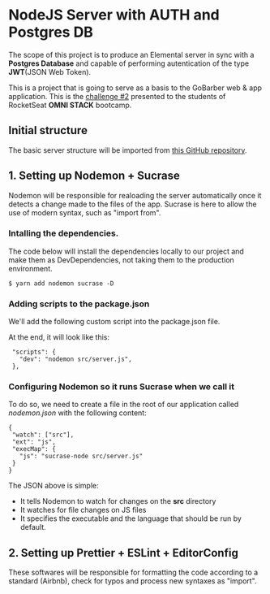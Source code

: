 # NodeJS Server with AUTH and Postgres DB

The scope of this project is to produce an Elemental server in sync with a **Postgres Database** and capable of performing autentication of the type **JWT**(JSON Web Token).

This is a project that is going to serve as a basis to the GoBarber web & app application. This is the [challenge #2](https://github.com/Rocketseat/bootcamp-gostack-desafio-02/blob/master/README.md#desafio-02-iniciando-aplica%C3%A7%C3%A3o) presented to the students of RocketSeat **OMNI STACK**  bootcamp.

## Initial structure

The basic server structure will be imported from [this GitHub repository](https://github.com/Jeandcc/Elemental-NodeJS-Server).

 ## 1. Setting up Nodemon + Sucrase

 Nodemon will be responsible for realoading the server automatically once it detects a change made to the files of the app. Sucrase is here to allow the use of modern syntax, such as "import from".

 ### Intalling the dependencies.

The code below will install the dependencies locally to our project and make them as DevDependencies, not taking them to the production environment. 

 `$ yarn add nodemon sucrase -D`

 ### Adding scripts to the package.json

 We'll add the following custom script into the package.json file. 

 At the end, it will look like this:

 ```
  "scripts": {
    "dev": "nodemon src/server.js",
  },
 ```

 ### Configuring Nodemon so it runs Sucrase when we call it

 To do so, we need to create a file in the root of our application called *nodemon.json* with the following content:

 ```
{
  "watch": ["src"],
  "ext": "js",
  "execMap": {
    "js": "sucrase-node src/server.js"
  }
}
 ```

 The  JSON above is simple:

 - It tells Nodemon to watch for changes on the **src** directory
 - It watches for file changes on JS files
 - It specifies the executable and the language that should be run by default.

 ## 2. Setting up Prettier + ESLint + EditorConfig

 These softwares will be responsible for formatting the code according to a standard (Airbnb), check for typos and process new syntaxes as "import".

